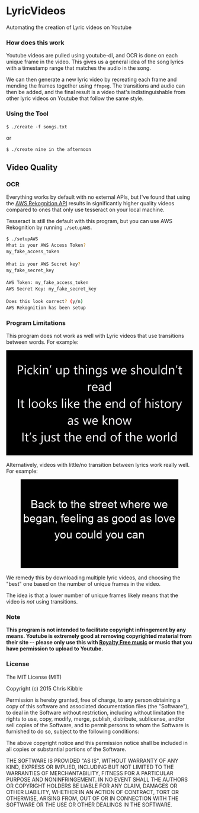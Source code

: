 # LyricVideos
Automating the creation of Lyric videos on Youtube

### How does this work

Youtube videos are pulled using youtube-dl, and OCR is done on each unique frame in the video.  This gives us a general idea of the song lyrics with a timestamp range that matches the audio in the song.

We can then generate a new lyric video by recreating each frame and mending the frames together using `ffmpeg`.  The transitions and audio can then be added, and the final result is a video that's indistinguishable from other lyric videos on Youtube that follow the same style.

### Using the Tool

```{.sourceCode .bash}
$ ./create -f songs.txt
```

or

```{.sourceCode .bash}
$ ./create nine in the afternoon
```

## Video Quality

### OCR 

Everything works by default with no external APIs, but I've found that using the [AWS Rekognition API](https://aws.amazon.com/rekognition/) results in significantly higher quality videos compared to ones that only use tesseract on your local machine.

Tesseract is still the default with this program, but you can use AWS Rekognition by running `./setupAWS`.

```bash
$ ./setupAWS
What is your AWS Access Token?
my_fake_access_token

What is your AWS Secret key?
my_fake_secret_key

AWS Token: my_fake_access_token
AWS Secret Key: my_fake_secret_key

Does this look correct? (y/n)
AWS Rekognition has been setup
```

### Program Limitations

This program does not work as well with Lyric videos that use transitions between words.  For example:

<p align="center">
<img src="/static/example.gif"/>
</p>

Alternatively, videos with little/no transition between lyrics work really well.  For example:

<p align="center">
<img src="/static/goodExample.gif"/>
</p>

We remedy this by downloading multiple lyric videos, and choosing the "best" one based on the number of unique frames in the video.

The idea is that a lower number of unique frames likely means that the video is *not* using transitions.

### Note

**This program is not intended to facilitate copyright infringement by any means.  Youtube is extremely good at removing copyrighted material from their site -- please only use this with [Royalty Free music](https://en.wikipedia.org/wiki/Royalty-free) or music that you have permission to upload to Youtube.**

### License
 
The MIT License (MIT)

Copyright (c) 2015 Chris Kibble

Permission is hereby granted, free of charge, to any person obtaining a copy of this software and associated documentation files (the "Software"), to deal in the Software without restriction, including without limitation the rights to use, copy, modify, merge, publish, distribute, sublicense, and/or sell copies of the Software, and to permit persons to whom the Software is furnished to do so, subject to the following conditions:

The above copyright notice and this permission notice shall be included in all copies or substantial portions of the Software.

THE SOFTWARE IS PROVIDED "AS IS", WITHOUT WARRANTY OF ANY KIND, EXPRESS OR IMPLIED, INCLUDING BUT NOT LIMITED TO THE WARRANTIES OF MERCHANTABILITY, FITNESS FOR A PARTICULAR PURPOSE AND NONINFRINGEMENT. IN NO EVENT SHALL THE AUTHORS OR COPYRIGHT HOLDERS BE LIABLE FOR ANY CLAIM, DAMAGES OR OTHER LIABILITY, WHETHER IN AN ACTION OF CONTRACT, TORT OR OTHERWISE, ARISING FROM, OUT OF OR IN CONNECTION WITH THE SOFTWARE OR THE USE OR OTHER DEALINGS IN THE SOFTWARE.
